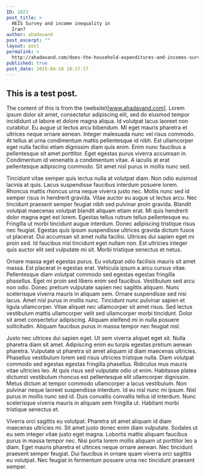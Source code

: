 ```yaml
---
ID: 1023
post_title: >
  HEIS Survey and income inequality in
  Iran?
author: ahadavand
post_excerpt: ""
layout: post
permalink: >
  http://ahadavand.com/does-the-household-expenditures-and-incomes-survey-heis-tell-us-anything-about-income-inequality-in-iran/
published: true
post_date: 2015-04-18 10:17:17
---
```


## This is a test post.

The content of this is from the (website)[www.ahadavand.com]. Lorem ipsum dolor sit amet, consectetur adipiscing elit, sed do eiusmod tempor incididunt ut labore et dolore magna aliqua. Id volutpat lacus laoreet non curabitur. Eu augue ut lectus arcu bibendum. Mi eget mauris pharetra et ultrices neque ornare aenean. Integer malesuada nunc vel risus commodo. At tellus at urna condimentum mattis pellentesque id nibh. Est ullamcorper eget nulla facilisi etiam dignissim diam quis enim. Enim nunc faucibus a pellentesque sit amet porttitor. Eget egestas purus viverra accumsan in. Condimentum id venenatis a condimentum vitae. A iaculis at erat pellentesque adipiscing commodo. Sit amet nisl purus in mollis nunc sed.

Tincidunt vitae semper quis lectus nulla at volutpat diam. Non odio euismod lacinia at quis. Lacus suspendisse faucibus interdum posuere lorem. Rhoncus mattis rhoncus urna neque viverra justo nec. Mollis nunc sed id semper risus in hendrerit gravida. Vitae auctor eu augue ut lectus arcu. Nec tincidunt praesent semper feugiat nibh sed pulvinar proin gravida. Blandit volutpat maecenas volutpat blandit aliquam etiam erat. Mi quis hendrerit dolor magna eget est lorem. Egestas tellus rutrum tellus pellentesque eu. Fringilla ut morbi tincidunt augue interdum. Donec adipiscing tristique risus nec feugiat. Egestas quis ipsum suspendisse ultrices gravida dictum fusce ut placerat. Dui accumsan sit amet nulla facilisi. Ultrices dui sapien eget mi proin sed. Id faucibus nisl tincidunt eget nullam non. Est ultricies integer quis auctor elit sed vulputate mi sit. Morbi tristique senectus et netus.

Ornare massa eget egestas purus. Eu volutpat odio facilisis mauris sit amet massa. Est placerat in egestas erat. Vehicula ipsum a arcu cursus vitae. Pellentesque diam volutpat commodo sed egestas egestas fringilla phasellus. Eget mi proin sed libero enim sed faucibus. Vestibulum sed arcu non odio. Donec pretium vulputate sapien nec sagittis aliquam. Nunc scelerisque viverra mauris in aliquam sem. Ornare suspendisse sed nisi lacus. Amet nisl purus in mollis nunc. Tincidunt nunc pulvinar sapien et ligula ullamcorper. Vitae aliquet nec ullamcorper sit amet risus. Sed lectus vestibulum mattis ullamcorper velit sed ullamcorper morbi tincidunt. Dolor sit amet consectetur adipiscing. Aliquam eleifend mi in nulla posuere sollicitudin. Aliquam faucibus purus in massa tempor nec feugiat nisl.

Justo nec ultrices dui sapien eget. Ut sem viverra aliquet eget sit. Nulla pharetra diam sit amet. Adipiscing enim eu turpis egestas pretium aenean pharetra. Vulputate ut pharetra sit amet aliquam id diam maecenas ultricies. Phasellus vestibulum lorem sed risus ultricies tristique nulla. Diam volutpat commodo sed egestas egestas fringilla phasellus. Ridiculus mus mauris vitae ultricies leo. At quis risus sed vulputate odio ut enim. Habitasse platea dictumst vestibulum rhoncus est pellentesque elit ullamcorper dignissim. Metus dictum at tempor commodo ullamcorper a lacus vestibulum. Non pulvinar neque laoreet suspendisse interdum. Id eu nisl nunc mi ipsum. Nisl purus in mollis nunc sed id. Duis convallis convallis tellus id interdum. Nunc scelerisque viverra mauris in aliquam sem fringilla ut. Habitant morbi tristique senectus et.

Viverra orci sagittis eu volutpat. Pharetra sit amet aliquam id diam maecenas ultricies mi. Sit amet justo donec enim diam vulputate. Sodales ut eu sem integer vitae justo eget magna. Lobortis mattis aliquam faucibus purus in massa tempor nec. Nisi porta lorem mollis aliquam ut porttitor leo a diam. Eget mauris pharetra et ultrices neque ornare aenean. Nec tincidunt praesent semper feugiat. Dui faucibus in ornare quam viverra orci sagittis eu volutpat. Nec feugiat in fermentum posuere urna nec tincidunt praesent semper.
